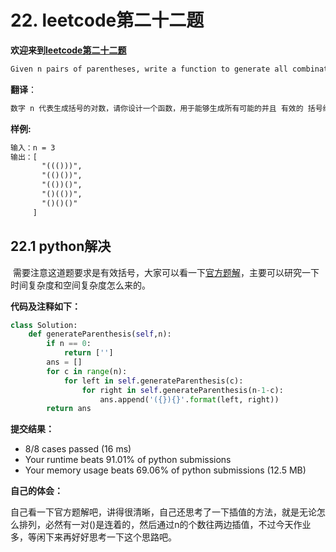 # 22. leetcode第二十二题

**欢迎来到[leetcode第二十二题](https://leetcode-cn.com/problems/generate-parentheses/)**

```markdown
Given n pairs of parentheses, write a function to generate all combinations of well-formed parentheses.
```

**翻译**：

```markdown
数字 n 代表生成括号的对数，请你设计一个函数，用于能够生成所有可能的并且 有效的 括号组合。
```

**样例:**

```markdown
输入：n = 3
输出：[
       "((()))",
       "(()())",
       "(())()",
       "()(())",
       "()()()"
     ]
```

## 22.1 python解决	

​        需要注意这道题要求是有效括号，大家可以看一下[官方题解](https://leetcode-cn.com/problems/generate-parentheses/solution/gua-hao-sheng-cheng-by-leetcode-solution/)，主要可以研究一下时间复杂度和空间复杂度怎么来的。

**代码及注释如下：**

```python
class Solution:
    def generateParenthesis(self,n):
        if n == 0:
            return ['']
        ans = []
        for c in range(n):
            for left in self.generateParenthesis(c):
                for right in self.generateParenthesis(n-1-c):
                    ans.append('({}){}'.format(left, right))
        return ans
```

**提交结果：**

- 8/8 cases passed (16 ms)
- Your runtime beats 91.01% of python submissions
- Your memory usage beats 69.06% of python submissions (12.5 MB)

**自己的体会：**

自己看一下官方题解吧，讲得很清晰，自己还思考了一下插值的方法，就是无论怎么排列，必然有一对()是连着的，然后通过n的个数往两边插值，不过今天作业多，等闲下来再好好思考一下这个思路吧。
